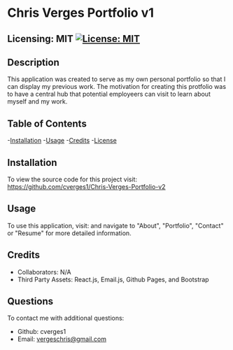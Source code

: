 
  # Chris Verges Portfolio v1
  ## Licensing: MIT [![License: MIT](https://img.shields.io/badge/License-MIT-yellow.svg)](https://opensource.org/licenses/MIT)

  ## Description
  This application was created to serve as my own personal portfolio so that I can display my previous work. The motivation for creating this protfolio was to have a central hub that potential employeers can visit to learn about myself and my work.   
  
  ## Table of Contents
  
  -[Installation](#installation)
  -[Usage](#usage)
  -[Credits](#credits)
  -[License](#license)  

  ## Installation
  
  To view the source code for this project visit: https://github.com/cverges1/Chris-Verges-Portfolio-v2
  
  ## Usage
  
  To use this application, visit: and navigate to "About", "Portfolio", "Contact" or "Resume" for more detailed information.
  
  ## Credits
  
  - Collaborators: N/A
  - Third Party Assets: React.js, Email.js, Github Pages, and Bootstrap

  ## Questions
  To contact me with additional questions:
  - Github: cverges1
  - Email: vergeschris@gmail.com
  